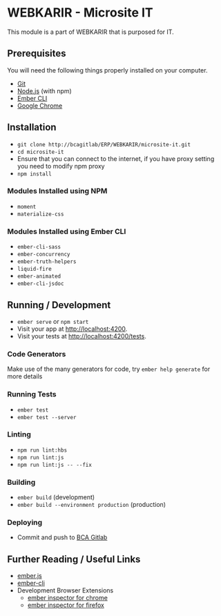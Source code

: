# WEBKARIR - Microsite IT

This module is a part of WEBKARIR that is purposed for IT.

## Prerequisites

You will need the following things properly installed on your computer.

* [Git](https://git-scm.com/)
* [Node.js](https://nodejs.org/) (with npm)
* [Ember CLI](https://ember-cli.com/)
* [Google Chrome](https://google.com/chrome/)

## Installation

* `git clone http://bcagitlab/ERP/WEBKARIR/microsite-it.git`
* `cd microsite-it`
* Ensure that you can connect to the internet, if you have proxy setting you need to modify npm proxy
* `npm install`

### Modules Installed using NPM
* `moment`
* `materialize-css`

### Modules Installed using Ember CLI
* `ember-cli-sass`
* `ember-concurrency`
* `ember-truth-helpers`
* `liquid-fire`
* `ember-animated`
* `ember-cli-jsdoc`


## Running / Development

* `ember serve` or `npm start`
* Visit your app at [http://localhost:4200](http://localhost:4200).
* Visit your tests at [http://localhost:4200/tests](http://localhost:4200/tests).

### Code Generators

Make use of the many generators for code, try `ember help generate` for more details

### Running Tests

* `ember test`
* `ember test --server`

### Linting

* `npm run lint:hbs`
* `npm run lint:js`
* `npm run lint:js -- --fix`

### Building

* `ember build` (development)
* `ember build --environment production` (production)

### Deploying

* Commit and push to [BCA Gitlab](http://bcagitlab/ERP/WEBKARIR/microsite-it)

## Further Reading / Useful Links

* [ember.js](https://emberjs.com/)
* [ember-cli](https://ember-cli.com/)
* Development Browser Extensions
  * [ember inspector for chrome](https://chrome.google.com/webstore/detail/ember-inspector/bmdblncegkenkacieihfhpjfppoconhi)
  * [ember inspector for firefox](https://addons.mozilla.org/en-US/firefox/addon/ember-inspector/)
